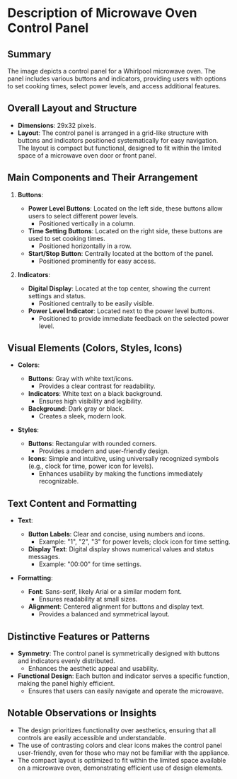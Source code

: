 # Description of Microwave Oven Control Panel

## Summary
The image depicts a control panel for a Whirlpool microwave oven. The panel includes various buttons and indicators, providing users with options to set cooking times, select power levels, and access additional features.

## Overall Layout and Structure
- **Dimensions**: 29x32 pixels.
- **Layout**: The control panel is arranged in a grid-like structure with buttons and indicators positioned systematically for easy navigation. The layout is compact but functional, designed to fit within the limited space of a microwave oven door or front panel.

## Main Components and Their Arrangement
1. **Buttons**:
   - **Power Level Buttons**: Located on the left side, these buttons allow users to select different power levels.
     - Positioned vertically in a column.
   - **Time Setting Buttons**: Located on the right side, these buttons are used to set cooking times.
     - Positioned horizontally in a row.
   - **Start/Stop Button**: Centrally located at the bottom of the panel.
     - Positioned prominently for easy access.

2. **Indicators**:
   - **Digital Display**: Located at the top center, showing the current settings and status.
     - Positioned centrally to be easily visible.
   - **Power Level Indicator**: Located next to the power level buttons.
     - Positioned to provide immediate feedback on the selected power level.

## Visual Elements (Colors, Styles, Icons)
- **Colors**:
  - **Buttons**: Gray with white text/icons.
    - Provides a clear contrast for readability.
  - **Indicators**: White text on a black background.
    - Ensures high visibility and legibility.
  - **Background**: Dark gray or black.
    - Creates a sleek, modern look.

- **Styles**:
  - **Buttons**: Rectangular with rounded corners.
    - Provides a modern and user-friendly design.
  - **Icons**: Simple and intuitive, using universally recognized symbols (e.g., clock for time, power icon for levels).
    - Enhances usability by making the functions immediately recognizable.

## Text Content and Formatting
- **Text**:
  - **Button Labels**: Clear and concise, using numbers and icons.
    - Example: "1", "2", "3" for power levels; clock icon for time setting.
  - **Display Text**: Digital display shows numerical values and status messages.
    - Example: "00:00" for time settings.

- **Formatting**:
  - **Font**: Sans-serif, likely Arial or a similar modern font.
    - Ensures readability at small sizes.
  - **Alignment**: Centered alignment for buttons and display text.
    - Provides a balanced and symmetrical layout.

## Distinctive Features or Patterns
- **Symmetry**: The control panel is symmetrically designed with buttons and indicators evenly distributed.
  - Enhances the aesthetic appeal and usability.
- **Functional Design**: Each button and indicator serves a specific function, making the panel highly efficient.
  - Ensures that users can easily navigate and operate the microwave.

## Notable Observations or Insights
- The design prioritizes functionality over aesthetics, ensuring that all controls are easily accessible and understandable.
- The use of contrasting colors and clear icons makes the control panel user-friendly, even for those who may not be familiar with the appliance.
- The compact layout is optimized to fit within the limited space available on a microwave oven, demonstrating efficient use of design elements.